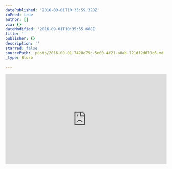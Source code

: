 ```yaml
---
datePublished: '2016-09-01T10:35:59.320Z'
inFeed: true
author: []
via: {}
dateModified: '2016-09-01T10:35:55.688Z'
title: ''
publisher: {}
description: ''
starred: false
sourcePath: _posts/2016-09-01-7420e79c-5e00-4f21-a0ab-721df2d670c6.md
_type: Blurb

---
```

<iframe src="http://cdn.embedly.com/widgets/media.html?src=http%3A%2F%2Fplayer.dw.com%2Fscripts%2Fjwplayer5%2Fplayer.swf%3Fautostart%3Dtrue%26plugins%3Dhttp%253A%252F%252Fplayer.dw.com%252Fscripts%252Fjwplayer5%252Fplugins%252FDWQualityPlugin.swf%26skin%3Dhttp%253A%252F%252Fplayer.dw.com%252Fscripts%252Fjwplayer5%252Fskins%252Fdw%252Fdw.zip%26provider%3Drtmp%26streamer%3Drtmp%253A%252F%252Ftv-od.dw.de%252Fflash%252F%26DWQualityPlugin.initialbandwidth%3D%26DWQualityPlugin.pluginmode%3DFLASH%26stretching%3Dfill%26DWQualityPlugin.isold%3Dfalse%26duration%3D112%26levels%3D%255B%255BJSON%255D%255D%255B%257B%2522bitrate%2522%253A70%252C%2522width%2522%253A256%252C%2522file%2522%253A%2522vdt_de%252F2016%252Fbdeu160901_002_wvtrumpde_01g_sd_vp6.flv%2522%257D%252C%257B%2522bitrate%2522%253A360%252C%2522width%2522%253A352%252C%2522file%2522%253A%2522vdt_de%252F2016%252Fbdeu160901_002_wvtrumpde_01g_sd_sor.mp4%2522%257D%252C%257B%2522bitrate%2522%253A725%252C%2522width%2522%253A576%252C%2522file%2522%253A%2522vdt_de%252F2016%252Fbdeu160901_002_wvtrumpde_01g_sd_avc.mp4%2522%257D%255D%26image%3Dhttp%253A%252F%252Fwww.dw.com%252Fimage%252F0%252C%252C19517422_4%252C00.jpg&amp;src_secure=1&amp;url=http%3A%2F%2Fwww.dw.com%2Fde%2Ftrump-k%25C3%25BCndigt-h%25C3%25A4rte-gegen-illegale-migranten-an%2Fa-19517431&amp;image=http%3A%2F%2Fwww.dw.com%2Fimage%2F0%2C%2C19517422_304%2C00.jpg&amp;key=b7d04c9b404c499eba89ee7072e1c4f7&amp;type=application%2Fx-shockwave-flash&amp;schema=dw" width="504" height="283" scrolling="no" frameborder="0" allowfullscreen="" style=""></iframe>